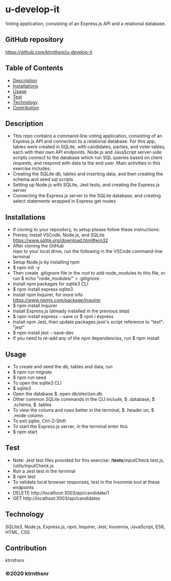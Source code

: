 # u-develop-it
Voting application, consisting of an Express.js API and a relational database.

## GitHub repository
https://github.com/ktrnthsnr/u-develop-it

## Table of Contents
* [Description](#description)
* [Installations](#installations)
* [Usage](#usage)
* [Test](#test)
* [Technology](#technology)
* [Contribution](#contribution)

## Description
- This repo contains a command-line voting application, consisting of an Express.js API and connection to a relational database. For this app, tables were created in SQLite, with candidates, parties, and voter tables, each with their own API endpoints. Node.js and JavaScript server-side scripts connect to the database which run SQL queries based on client requests, and respond with data to the end user. 
Main activities in this exercise includes:
- Creating the SQLite db, tables and inserting data; and then creating the schema and seed sql scripts
- Setting up Node.js with SQLite, Jest tests, and creating the Express.js server
- Connecting the Express.js server to the SQLite database, and creating select statements wrapped in Express get routes

## Installations
- If cloning to your repository, to setup please follow these instructions:
- Prereq: install VSCode, Node.js, and SQLite https://www.sqlite.org/download.html#win32
- After cloning the GitHub repo to your local drive, run the following in the VSCode command-line terminal
- Setup Node.js by installing npm
- $ npm init -y
- Then create .gitignore file in the root to add node_modules to this file, or run $ echo "node_modules/" > .gitignore.
- Install npm packages for sqlite3 CLI
- $ npm install express sqlite3
- Install npm Inquirer, for more info https://www.npmjs.com/package/inquirer
- $ npm install inquirer
- Install Express.js (already installed in the previous step)
- $ npm install express --save or $ npm i express
- Install npm Jest, then update packages.json's script reference to "test": "jest"
- $ npm install jest --save-dev
- If you need to re-add any of the npm dependencies, run $ npm install

## Usage
- To create and seed the db, tables and data, run
- $ npm run migrate
- $ npm run seed
- To open the sqlite3 CLI
- $ sqlite3 
- Open the database $ .open db/election.db 
- Other common SQLite commands in the CLI include, $ .database, $ .schema, $ .tables
- To view the colums and rows better in the terminal, $ .header on, $ .mode column
- To exit sqlite, Ctrl-Z-Shift
- To start the Express.js server, in the terminal enter this
- $ npm start

## Test
- Note: Jest test files provided for this exercise: /__tests__/inputCheck.test.js, /utils/inputCheck.js
- Run a Jest test in the terminal
- $ npm test
- To validate local browser responses, test in the Insomnia tool at these endpoints
- DELETE http://localhost:3003/api/candidate/1
- GET http://localhost:3003/api/candidates

## Technology
SQLite3, Node.js, Express.js, npm, Inquirer, Jest, Insomnia, JavaScript, ES6, HTML, CSS

## Contribution
ktrnthsnr

### ©️2020 ktrnthsnr